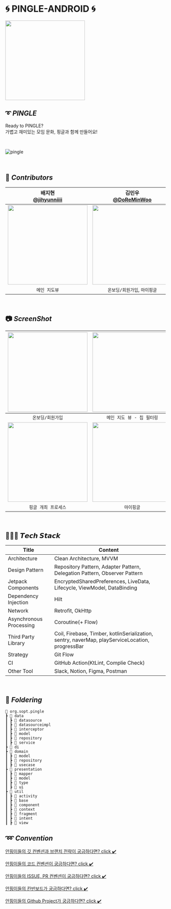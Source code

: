 # 🌀 PINGLE-ANDROID 🌀

<img width="250" src="https://github.com/TeamPINGLE/PINGLE-ANDROID/assets/103172971/0ce1b422-8d65-44e5-b2e6-d5cfc1becf2a"/>

## ➰ *****PINGLE*****
Ready to PINGLE? <br>
가볍고 재미있는 모임 문화, 핑글과 함께 만들어요!

<br>

![pingle](https://github.com/TeamPINGLE/PINGLE-ANDROID/assets/103172971/0a228c3e-db23-4667-8c13-263125f3e4c8)

<br>

## 👋 *****Contributors*****
| 배지현 <br> [@jihyunniiii](https://github.com/jihyunniiii) | 김민우 <br> [@DoReMinWoo](https://github.com/DoReMinWoo) | 하지은 <br>[@HAJIEUN02](https://github.com/HAJIEUN02) | 이다은 <br>[@Dan2dani](https://github.com/Dan2dani) |
|:---:| :---: | :---: | :---: |
| <img width="250" src="https://github.com/TeamPINGLE/PINGLE-ANDROID/assets/103172971/e6165367-371d-4704-9217-6da6bef0aaef"/> |<img width="250" src="https://github.com/TeamPINGLE/PINGLE-ANDROID/assets/103172971/42e562fa-b41f-4267-b37a-af0c5bf34f01"/>|<img width="250" src="https://github.com/TeamPINGLE/PINGLE-ANDROID/assets/103172971/afdb42f1-33ba-417b-ab96-398c2650bd95"/>|<img width="250" src="https://github.com/TeamPINGLE/PINGLE-ANDROID/assets/103172971/83430ee5-a5b9-4679-b1f5-67a56be7996e"/>|
| `메인 지도뷰` | `온보딩/회원가입`, `마이핑글` | `핑글 개최 프로세스`, `참여자` | `핑글 개최 프로세스`, `더보기` |

<br>

## 📷 *****ScreenShot*****
| <img width="250" src="https://github.com/TeamPINGLE/PINGLE-ANDROID/assets/103172971/837a5b61-3593-4f88-a07b-ae92a794a268"/> | <img width="250" src="https://github.com/TeamPINGLE/PINGLE-ANDROID/assets/103172971/422a7dc3-f06f-4c90-a4a8-bd9f8d28dc87"/> | <img width="250" src="https://github.com/TeamPINGLE/PINGLE-ANDROID/assets/103172971/26b568e4-64e5-4e02-aa46-453446309c4c"/> |
| :---: | :---: | :---: |
|`온보딩/회원가입`|`메인 지도 뷰 - 칩 필터링`|`메인 지도 뷰 - 카드`|                 
| <img width="250" src="https://github.com/TeamPINGLE/PINGLE-ANDROID/assets/103172971/912f9aea-e6cc-4278-aec9-70a1fd5a33bb"/> | <img width="250" src="https://github.com/TeamPINGLE/PINGLE-ANDROID/assets/103172971/7c2e247c-9ff8-48d2-8844-226185ea89ff"/> |<img width="250" src="https://github.com/TeamPINGLE/PINGLE-ANDROID/assets/103172971/edd79de8-a274-408b-b188-36e6fc288ada">
|`핑글 개최 프로세스`|`마이핑글`|`더보기`|

<br>

## 👩🏻‍💻 ***𝙏𝙚𝙘𝙝 𝙎𝙩𝙖𝙘𝙠***

| Title | Content |
| --- | --- |
| Architecture | Clean Architecture, MVVM |
| Design Pattern | Repository Pattern, Adapter Pattern,  Delegation Pattern, Observer Pattern |
| Jetpack Components | EncryptedSharedPreferences, LiveData, Lifecycle, ViewModel, DataBinding |
| Dependency Injection | Hilt |
| Network | Retrofit, OkHttp |
| Asynchronous Processing | Coroutine(+ Flow) |
| Third Party Library | Coil, Firebase, Timber, kotlinSerialization, sentry, naverMap, playServiceLocation, progressBar |
| Strategy | Git Flow |
| CI | GitHub Action(KtLint, Complie Check) |
| Other Tool | Slack, Notion, Figma, Postman |

<br>

## 📁 *****Foldering*****
```
📂 org.sopt.pingle
┣ 📂 data
┃ ┣ 📂 datasource
┃ ┣ 📂 datasourceimpl
┃ ┣ 📂 interceptor
┃ ┣ 📂 model
┃ ┣ 📂 repository
┃ ┣ 📂 service
┣ 📂 di
┣ 📂 domain
┃ ┣ 📂 model
┃ ┣ 📂 repository
┃ ┣ 📂 usecase
┣ 📂 presentation
┃ ┣ 📂 mapper
┃ ┣ 📂 model
┃ ┣ 📂 type
┃ ┣ 📂 ui
┣ 📂 util
┃ ┣ 📂 activity
┃ ┣ 📂 base
┃ ┣ 📂 component
┃ ┣ 📂 context
┃ ┣ 📂 fragment
┃ ┣ 📂 intent
┃ ┣ 📂 view
```

## ➿ *****Convention*****

[안핑이들의 깃 컨벤션과 브랜치 전략이 궁금하다면? click ✔️](https://pinglepingle.notion.site/Git-Convention-Branch-Strategy-a6510c29e8594a2581314aa0a2cbbe8f?pvs=4)
<br>

[안핑이들의 코드 컨벤션이 궁금하다면? click ✔️](https://pinglepingle.notion.site/Android-Coding-Convention-ca4ed7540eb84ab49535af4b481027b3?pvs=4)
<br>

[안핑이들의 ISSUE, PR 컨벤션이 궁금하다면? click ✔️](https://pinglepingle.notion.site/Issue-PR-Convention-eae2f1dd2e014a54b62d070b32665976?pvs=4)
<br>

[안핑이들의 칸반보드가 궁금하다면? click ✔️](https://pinglepingle.notion.site/Kanban-Board-e14724c84cc444ffb73a3d78c18b3f24?pvs=4)
<br>

[안핑이들의 Github Project가 궁금하다면? click ✔️](https://github.com/orgs/TeamPINGLE/projects/4)
<br>
